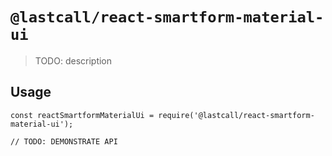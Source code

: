 # `@lastcall/react-smartform-material-ui`

> TODO: description

## Usage

```
const reactSmartformMaterialUi = require('@lastcall/react-smartform-material-ui');

// TODO: DEMONSTRATE API
```
